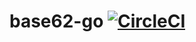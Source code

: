 # base62-go [![CircleCI](https://circleci.com/gh/chfanghr/base62-go.svg?style=svg)](https://circleci.com/gh/chfanghr/base62-go)